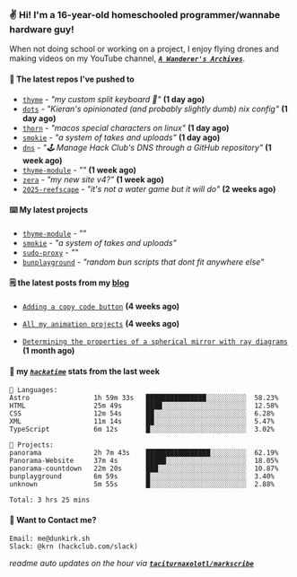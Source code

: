 ### ✌️ Hi! I'm a 16-year-old homeschooled programmer/wannabe hardware guy!

When not doing school or working on a project, I enjoy flying drones and making videos on my YouTube channel, [**_`A Wanderer's Archives`_**](https://youtube.com/@wanderer.archives).

#### 👷 The latest repos I've pushed to

- [`thyme`](https://github.com/taciturnaxolotl/thyme) - _"my custom split keyboard 🫶"_ **(1 day ago)**
- [`dots`](https://github.com/taciturnaxolotl/dots) - _"Kieran's opinionated (and probably slightly dumb) nix config"_ **(1 day ago)**
- [`thorn`](https://github.com/taciturnaxolotl/thorn) - _"macos special characters on linux"_ **(1 day ago)**
- [`smokie`](https://github.com/taciturnaxolotl/smokie) - _"a system of takes and uploads"_ **(1 day ago)**
- [`dns`](https://github.com/hackclub/dns) - _"🕹 Manage Hack Club's DNS through a GitHub repository"_ **(1 week ago)**
- [`thyme-module`](https://github.com/taciturnaxolotl/thyme-module) - _""_ **(1 week ago)**
- [`zera`](https://github.com/taciturnaxolotl/zera) - _"my new site v4?"_ **(1 week ago)**
- [`2025-reefscape`](https://github.com/df1317/2025-reefscape) - _"it's not a water game but it will do"_ **(2 weeks ago)**

#### ⌨️ My latest projects

- [`thyme-module`](https://github.com/taciturnaxolotl/thyme-module) - _""_
- [`smokie`](https://github.com/taciturnaxolotl/smokie) - _"a system of takes and uploads"_
- [`sudo-proxy`](https://github.com/taciturnaxolotl/sudo-proxy) - _""_
- [`bunplayground`](https://github.com/taciturnaxolotl/bunplayground) - _"random bun scripts that dont fit anywhere else"_

#### 🗒️ the latest posts from my [blog](https://dunkirk.sh)

- [`Adding a copy code button`](https://dunkirk.sh/blog/adding-a-copy-button/) **(4 weeks ago)**

- [`All my animation projects`](https://dunkirk.sh/blog/my-animations/) **(4 weeks ago)**

- [`Determining the properties of a spherical mirror with ray diagrams`](https://dunkirk.sh/blog/spherical-ray-diagrams/) **(1 month ago)**



#### 📡 my [_`hackatime`_](https://waka.hackclub.com) stats from the last week

```text
💾 Languages:
Astro                1h 59m 33s   ███████████████░░░░░░░░░░  58.23%
HTML                 25m 49s      ████░░░░░░░░░░░░░░░░░░░░░  12.58%
CSS                  12m 54s      ██░░░░░░░░░░░░░░░░░░░░░░░  6.28%
XML                  11m 14s      ██░░░░░░░░░░░░░░░░░░░░░░░  5.47%
TypeScript           6m 12s       █░░░░░░░░░░░░░░░░░░░░░░░░  3.02%

💼 Projects:
panorama             2h 7m 43s    ████████████████░░░░░░░░░  62.19%
Panorama-Website     37m 4s       █████░░░░░░░░░░░░░░░░░░░░  18.05%
panorama-countdown   22m 20s      ███░░░░░░░░░░░░░░░░░░░░░░  10.87%
bunplayground        6m 59s       █░░░░░░░░░░░░░░░░░░░░░░░░  3.40%
unknown              5m 55s       █░░░░░░░░░░░░░░░░░░░░░░░░  2.88%

Total: 3 hrs 25 mins
```

#### 📮 Want to Contact me?

```text
Email: me@dunkirk.sh
Slack: @krn (hackclub.com/slack)
```

_readme auto updates on the hour via [**`taciturnaxolotl/markscribe`**](https://github.com/taciturnaxolotl/markscribe)_
